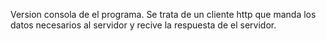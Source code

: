 Version consola de el programa. 
Se trata de un cliente http que manda los datos necesarios al servidor y
recive la respuesta de el servidor.